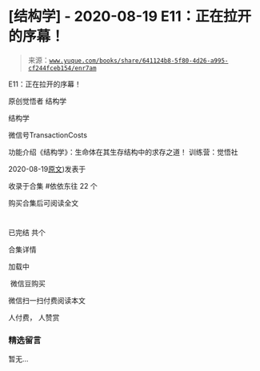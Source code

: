 # [结构学] - 2020-08-19 E11：正在拉开的序幕！

> 来源：[`www.yuque.com/books/share/641124b8-5f80-4d26-a995-cf244fceb154/enr7am`](https://www.yuque.com/books/share/641124b8-5f80-4d26-a995-cf244fceb154/enr7am)



E11：正在拉开的序幕！ 

原创觉悟者 结构学 

结构学 

微信号TransactionCosts 

功能介绍《结构学》：生命体在其生存结构中的求存之道！ 训练营：觉悟社 

2020-08-19[原文](https://mp.weixin.qq.com/s?__biz=MzIzMDYwOTM0Mg==&mid=2247484429&idx=1&sn=279d506a3227b5ce32b3f748030b6d85&chksm=e8b19cdcdfc615cab4d71852335bf289a6cd64cec0767a6a6d5f94037774b63e03b7b0ee08d1#rd))发表于 

收录于合集 #依依东往 22 个 

购买合集后可阅读全文 

# 

已完结 共个 

合集详情 

加载中 

 微信豆购买 

微信扫一扫付费阅读本文 

人付费， 人赞赏 

### 精选留言 

暂无...